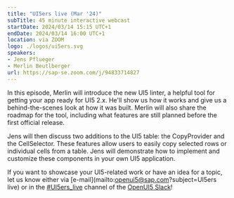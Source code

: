 ```yaml
---
title: "UI5ers live (Mar '24)"
subTitle: 45 minute interactive webcast
startDate: 2024/03/14 15:15 UTC+1
endDate: 2024/03/14 16:00 UTC+1
location: via ZOOM
logo: ./logos/ui5ers.svg
speakers:
- Jens Pflueger
- Merlin Beutlberger
url: https://sap-se.zoom.com/j/94833714827
---
```

In this episode, Merlin will introduce the new UI5 linter, a helpful tool for getting your app ready for UI5 2.x. He'll show us how it works and give us a behind-the-scenes look at how it was built. Merlin will also share the roadmap for the tool, including what features are still planned before the first official release.

Jens will then discuss two additions to the UI5 table: the CopyProvider and the CellSelector. These features allow users to easily copy selected rows or individual cells from a table. Jens will demonstrate how to implement and customize these components in your own UI5 application.

If you want to showcase your UI5-related work or have an idea for a topic, let us know either via [e-mail](mailto:openui5@sap.com?subject=UI5ers live) or in the 
[#UI5ers_live](https://openui5.slack.com/archives/C01CP60AAN7) channel of the [OpenUI5 Slack](https://ui5-slack-invite.cfapps.eu10.hana.ondemand.com/)!
